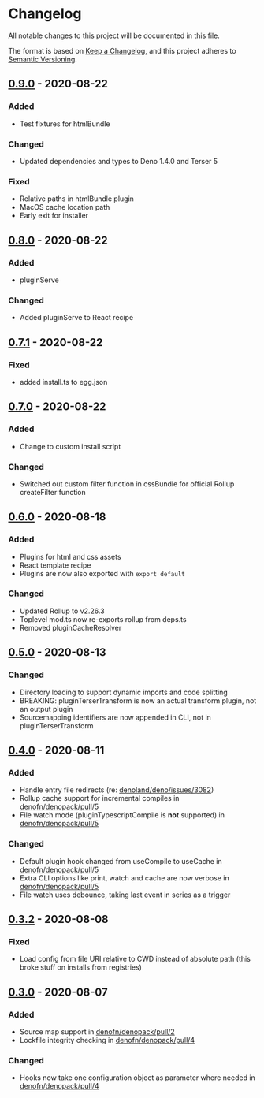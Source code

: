 # Changelog

All notable changes to this project will be documented in this file.

The format is based on [Keep a Changelog](https://keepachangelog.com/en/1.0.0/),
and this project adheres to [Semantic Versioning](https://semver.org/spec/v2.0.0.html).

## [0.9.0](https://github.com/denofn/denopack/compare/0.7.1..0.8.0) - 2020-08-22

### Added

- Test fixtures for htmlBundle

### Changed

- Updated dependencies and types to Deno 1.4.0 and Terser 5

### Fixed

- Relative paths in htmlBundle plugin
- MacOS cache location path
- Early exit for installer

## [0.8.0](https://github.com/denofn/denopack/compare/0.7.1..0.8.0) - 2020-08-22

### Added

- pluginServe

### Changed

- Added pluginServe to React recipe

## [0.7.1](https://github.com/denofn/denopack/compare/0.7.0..0.7.1) - 2020-08-22

### Fixed

- added install.ts to egg.json

## [0.7.0](https://github.com/denofn/denopack/compare/0.6.0..0.7.0) - 2020-08-22

### Added

- Change to custom install script

### Changed

- Switched out custom filter function in cssBundle for official Rollup createFilter function

## [0.6.0](https://github.com/denofn/denopack/compare/0.5.0..0.6.0) - 2020-08-18

### Added

- Plugins for html and css assets
- React template recipe
- Plugins are now also exported with `export default`

### Changed

- Updated Rollup to v2.26.3
- Toplevel mod.ts now re-exports rollup from deps.ts
- Removed pluginCacheResolver

## [0.5.0](https://github.com/denofn/denopack/compare/0.4.0..0.5.0) - 2020-08-13

### Changed

- Directory loading to support dynamic imports and code splitting
- BREAKING: pluginTerserTransform is now an actual transform plugin, not an output plugin
- Sourcemapping identifiers are now appended in CLI, not in pluginTerserTransform

## [0.4.0](https://github.com/denofn/denopack/compare/0.3.2..0.4.0) - 2020-08-11

### Added

- Handle entry file redirects (re: [denoland/deno/issues/3082](https://github.com/denoland/deno/issues/3082))
- Rollup cache support for incremental compiles in [denofn/denopack/pull/5](https://github.com/denofn/denopack/pull/5)
- File watch mode (pluginTypescriptCompile is **not** supported) in [denofn/denopack/pull/5](https://github.com/denofn/denopack/pull/5)

### Changed

- Default plugin hook changed from useCompile to useCache in [denofn/denopack/pull/5](https://github.com/denofn/denopack/pull/5)
- Extra CLI options like print, watch and cache are now verbose in [denofn/denopack/pull/5](https://github.com/denofn/denopack/pull/5)
- File watch uses debounce, taking last event in series as a trigger

## [0.3.2](https://github.com/denofn/denopack/compare/0.3.0..0.3.2) - 2020-08-08

### Fixed

- Load config from file URI relative to CWD instead of absolute path (this broke stuff on installs from registries)

## [0.3.0](https://github.com/denofn/denopack/compare/0.2.0..0.3.0) - 2020-08-07

### Added

- Source map support in [denofn/denopack/pull/2](https://github.com/denofn/denopack/pull/2)
- Lockfile integrity checking in [denofn/denopack/pull/4](https://github.com/denofn/denopack/pull/4)

### Changed

- Hooks now take one configuration object as parameter where needed in [denofn/denopack/pull/4](https://github.com/denofn/denopack/pull/4)
